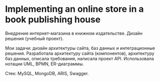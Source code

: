 # Implementing an online store in a book publishing house
Внедрение интернет-магазина в книжном издательстве. Дизайн решения (учебный проект). 

Мои задачи: дизайн архитектуры сайта, баз данных и интеграционные решения.
Разработала архитектуру сайта (компонентов), архитектуру баз данных, описала требования, написала проект API.
Использовала нотации UML, BPMN, ER-диаграммы.

Стек: MySQL, MongoDB, ARIS, Swagger.
